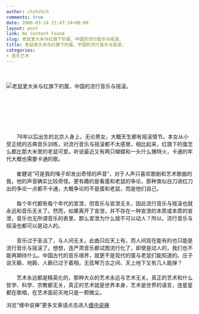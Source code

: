```yaml
---
author: chzhshch
comments: true
date: 2006-03-24 21:47:24+00:00
layout: post
link: No Content Found
slug: 老鼠爱大米与红旗下的蛋，中国的流行音乐与摇滚。
title: 老鼠爱大米与红旗下的蛋，中国的流行音乐与摇滚。
categories:
- 音乐艺术
---
```


			

　　　　　　　　　　　　　　　　　　　　　　　　　　　　　　　　　　　　　　　　　




![老鼠爱大米与红旗下的蛋，中国的流行音乐与摇滚。](http://simg.sinajs.cn/blog7style/images/common/sg_trans.gif)




　　　　　　　　　　　　　　　　　　　　　　　　　　　　　　




　　　　　　　　　　　　　　　　　　　　　　　　　　　　　　　　　　　　　　　　　　　　　　　　　　　　　　　　　　　　




　　　　　　　　　　　　　　　　　　　　　　　　　　　　　




　　76年以后出生的北京人身上，无论男女，大概天生都有摇滚情节。本女从小受正统的古典音乐训练，对流行音乐与摇滚都不太感冒。相比起来，红旗下的蛋怎么都比那大米里的老鼠可爱。听说最近又有两只蝴蝶和一头什么猪特火，卡通的年代大概也需要卡通的歌。   
　　  
　　崔健说“可是我的嗓子却发出奇怪的声音”，对于人声只喜欢歌剧和艺术歌曲的我，他的声音确实比较奇怪。更有趣的是看蛋和老鼠的争论，那种类似白刀进红刀出的争论一点都不卡通，大概争论的不是蛋和老鼠，而是他们自己。   
　　  
　　每个年代都有每个年代的宣泄，但音乐与宣泄无关，因此流行音乐与摇滚也就永远和音乐无关了。然而，如果离开了宣泄，并不存在一种宣泄的本质或本质的宣泄，音乐也无所谓音乐的表里，那么宣泄为什么就不可以动人？所以，流行音乐与摇滚也都可以是动人的。   
　　  
　　音乐过于圣洁了，与人间无关。此曲只应天上有，而人间现在能有的也只能是流行音乐与摇滚了。想想，连严肃音乐都试图流行化了，即使是动人的，我们也不能再期待什么。中国古代的音乐境界，就更不是现代的蛋与老鼠们能知道的。庄子说天籁、地籁、人籁已过于着相，无弦琴万古之间、天上地下又有几人能弹？   
　　  
　　艺术永远都是精英化的，那种大众的艺术永远与艺术无关。真正的艺术和什么哲学、科学、宗教都无关，真正的艺术就是世界本身，艺术是世界的语言，连星星都在歌唱，在艺术面前天地只是一颗微尘。   













浏览“缠中说禅”更多文章请点击进入[缠中说禅](http://blog.sina.com.cn/m/chzhshch)









